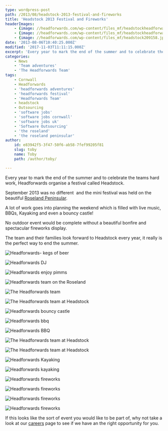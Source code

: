```yaml
---
type: wordpress-post
path: /2013/08/headstock-2013-festival-and-fireworks
title: 'Headstock 2013 Festival and Fireworks'
headerImages:
    - {image: //headforwards.com/wp-content/files_mf/headstockheadforwardsendofsummerfestival.jpg, text: Headstock}
    - {image: //headforwards.com/wp-content/files_mf/headstockheadforwardsfestival.jpg, text: ""}
    - {image: //headforwards.com/wp-content/files_mf/headstock209158.jpg, text: ""}
date: '2013-08-06T10:40:25.000Z'
modified: '2017-11-03T11:11:15.000Z'
excerpt: 'Every year to mark the end of the summer and to celebrate the teams hard work, Headforwards organise a festival called Headstock. September 2013 was no different  and the mini festival was held on the beautiful Roseland Peninsular. A lot of work goes into planning the weekend which is filled with live music, BBQs, Kayaking …'
categories:
    - News
    - 'Team adventures'
    - 'The Headforwards Team'
tags:
    - Cornwall
    - Headforwards
    - 'headforwards adventures'
    - 'headforwards festival'
    - 'Headforwards Team'
    - headstock
    - Outsourcing
    - 'software jobs'
    - 'software jobs cornwall'
    - 'software jobs uk'
    - 'Software Outsourcing'
    - 'the roseland'
    - 'the roseland peninsular'
author:
    id: e83942f5-3f47-50f6-ab58-7fef99205f81
    slug: toby
    name: Toby
    path: /author/toby/

---
```

Every year to mark the end of the summer and to celebrate the teams hard work, Headforwards organise a festival called Headstock.

September 2013 was no different  and the mini festival was held on the beautiful [Roseland Peninsular](http://www.roselandpeninsula.com/).

A lot of work goes into planning the weekend which is filled with live music, BBQs, Kayaking and even a bouncy castle!

No outdoor event would be complete without a beautiful bonfire and spectacular fireworks display.

The team and their families look forward to Headstock every year, it really is the perfect way to end the summer.

<section class="gallery">

![Headforwards- kegs of beer](//headforwards.com/wp-content/uploads/2014/01/Headstock1.jpg)

![Headforwards DJ](//headforwards.com/wp-content/uploads/2014/01/Headstock23.jpg)

![Headforwards enjoy pimms](//headforwards.com/wp-content/uploads/2014/01/Headstock25.jpg)

![Headforwards team on the Roseland ](//headforwards.com/wp-content/uploads/2014/01/Headstock8.jpg)

![The Headforwards team ](//headforwards.com/wp-content/uploads/2014/01/Headstock2.jpg)

![The Headforwards team at Headstock ](//headforwards.com/wp-content/uploads/2014/01/Headstock13.jpg)

![Headforwards bouncy castle ](//headforwards.com/wp-content/uploads/2014/01/Headstock-21.jpg)

![Headforwards bbq](//headforwards.com/wp-content/uploads/2014/01/headstock10.jpg)

![Headforwards BBQ](//headforwards.com/wp-content/uploads/2014/01/Headstock22.jpg)

![The Headforwards team at Headstock ](//headforwards.com/wp-content/uploads/2014/01/Headstock12.jpg)

![The Headforwards team at Headstock ](//headforwards.com/wp-content/uploads/2014/01/Headstock6.jpg)

![Headforwards Kayaking ](//headforwards.com/wp-content/uploads/2014/01/Headstock9.jpg)

![Headforwards kayaking](//headforwards.com/wp-content/uploads/2014/01/Headstock11.jpg)

![Headforwards fireworks](//headforwards.com/wp-content/uploads/2014/01/Headstock14.jpg)

![Headforwards fireworks](//headforwards.com/wp-content/uploads/2014/01/Headstock261.jpg)

![Headforwards fireworks](//headforwards.com/wp-content/uploads/2014/01/Headstock-27.jpg)

![Headforwards fireworks](//headforwards.com/wp-content/uploads/2014/01/Headstock18.jpg)

</section>

If this looks like the sort of event you would like to be part of, why not take a look at our [careers](http://www.headforwards.com/careers/) page to see if we have an the right opportunity for you.
